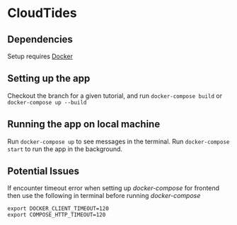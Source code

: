 # CloudTides

## Dependencies

Setup requires [Docker](https://docs.docker.com/install/)

## Setting up the app

Checkout the branch for a given tutorial, and run `docker-compose build` or `docker-compose up --build`

## Running the app on local machine

Run `docker-compose up` to see messages in the terminal. Run `docker-compose start` to run the app in the background.

## Potential Issues
If encounter timeout error when setting up *docker-compose* for frontend then use the following in terminal before running *docker-compose*
```
export DOCKER_CLIENT_TIMEOUT=120
export COMPOSE_HTTP_TIMEOUT=120
```
